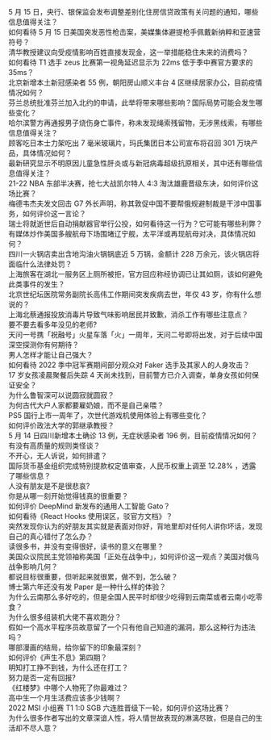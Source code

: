 5 月 15 日，央行、银保监会发布调整差别化住房信贷政策有关问题的通知，哪些信息值得关注？  
如何看待 5 月 15 日美国突发恶性枪击案，美媒集体避提枪手佩戴新纳粹和亚速营符号？  
清华教授建议向受疫情影响百姓直接发现金，这一举措能稳住未来的消费吗？  
如何看待 T1 选手 zeus 比赛第一视角延迟显示为 22ms 低于季中赛官方要求的 35ms？  
北京新增本土新冠感染者 55 例，朝阳房山顺义丰台 4 区继续居家办公，目前疫情情况如何？  
芬兰总统批准芬兰加入北约的申请，此举将带来哪些影响？国际局势可能会发生哪些变化？  
哈尔滨警方再通报男子烧伤身亡事件，称未发现绳索残留物，无涉黑线索，有哪些信息值得关注？  
顾客吃日本士力架吃出 7 毫米玻璃片，玛氏集团日本公司宣布将召回 301 万块产品，具体情况如何？  
最新研究显示不明原因儿童急性肝炎或与新冠病毒超级抗原相关，其中还有哪些信息值得关注？  
21-22 NBA 东部半决赛，抢七大战凯尔特人 4:3 淘汰雄鹿晋级东决，如何评价这场比赛？  
梅德韦杰夫发文回击 G7 外长声明，称其敦促中国不要帮俄规避制裁是干涉中国事务，如何评价这一言论？  
瑞士将就逝世后自动捐献器官举行公投，如何看待这一行为？它可能有哪些利弊？  
有媒体炒作美国多艘航母下场围堵辽宁舰，太平洋或再现航母对决，具体情况如何？  
四川一火锅店卖出含地沟油火锅锅底近 5 万锅，金额计 228 万余元，该火锅店将面临什么法律处罚？  
上海旅客在湖北一服务区上厕所被拒，官方回应称经协调已让其如厕，该如何避免此类事件的发生？  
北京世纪坛医院常务副院长高伟工作期间突发疾病去世，年仅 43 岁，你有什么想说的？  
上海北蔡通报投放消毒片导致气味影响居民并致歉，消杀工作有哪些注意点？  
要不要去看多年没见的老师?  
天问一号携「祝融号」火星车落「火」一周年，天问二号即将出发，对于后续中国深空探测你有何期待？  
男人怎样才能让自己强大？  
如何看待 2022 季中冠军赛期间部分观众对 Faker 选手及其家人的人身攻击？  
17 岁女孩凌晨聚餐后失踪 4 天尚未找到，目前警方已介入调查，单身女孩如何保证安全？  
为什么鲁智深可以说圆寂就圆寂？  
为何古代大户人家都要雇奶娘，而不是自己亲喂？  
PS5 国行上市一周年了，次世代游戏机使用体验上有哪些变化？  
如何评价政法大学的郭继承教授？  
5 月 14 日四川新增本土确诊 13 例，无症状感染者 196 例，目前疫情情况如何？  
有没有高质量的规则类怪谈？  
不开心，无人诉说，如何排遣？  
国际货币基金组织完成特别提款权定值审查，人民币权重上调至 12.28% ，透露了哪些信息？  
人没有朋友是不是很悲哀?  
你是从哪一刻开始觉得钱真的很重要？  
如何评价 DeepMind 新发布的通用人工智能 Gato？  
如何看待《React Hooks 使用误区，驳官方文档》？  
突然发现你认为的好朋友其实就是表面对你好，背地里却对任何人讲你坏话，发现自己的真心错付了怎么办？  
读很多书，并没有变得很好，读书的意义在哪里？  
美国众议院民主党领袖称美国「正处在战争中」，如何评价这一观点？美国对俄乌战争影响几何？  
都说目标很重要，但听起来就很累，做不到，怎么破？  
博士第六年还没有发 Paper 是一种什么样的体验？  
为什么云南那么多好吃的，但是全国人民平时却很少吃得到云南菜或者云南小吃零食？  
为什么很多组装机大佬不喜欢跑分？  
假如一个高水平程序员故意留了一个只有他自己知道的漏洞，那么这种行为违法吗？  
哪部漫画的结局，给你留下的印象最深刻？  
如何评价《声生不息》第四期？  
明知打工挣不到钱，为什么还在打工？  
努力是否一定有回报?  
《红楼梦》中哪个人物死了你最难过？  
高中生一个月生活费应该多少钱啊？  
2022 MSI 小组赛 T1 1:0 SGB 六连胜晋级下一轮，如何评价这场比赛？  
为什么很多作者写出的文章深谙人性，将人情世故表现的淋漓尽致，但是自己的生活却不尽人意？  
